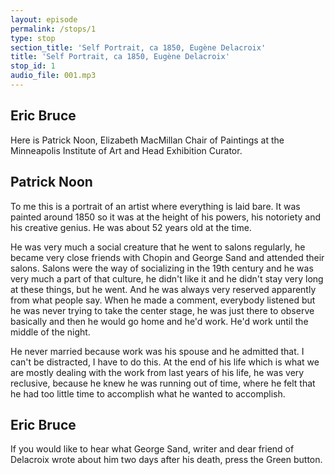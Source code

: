```yaml
---
layout: episode
permalink: /stops/1
type: stop
section_title: 'Self Portrait, ca 1850, Eugène Delacroix'
title: 'Self Portrait, ca 1850, Eugène Delacroix'
stop_id: 1
audio_file: 001.mp3
---
```


## Eric Bruce

Here is Patrick Noon, Elizabeth MacMillan Chair of Paintings at the Minneapolis Institute of Art and Head Exhibition Curator.

## Patrick Noon

To me this is a portrait of an artist where everything is laid bare.  It was painted around 1850 so it was at the height of his powers, his notoriety and his creative genius.  He was about 52 years old at the time.

He was very much a social creature that he went to salons regularly, he became very close friends with Chopin and George Sand and attended their salons.  Salons were the way of socializing in the 19th century and he was very much a part of that culture, he didn't like it and he didn't stay very long at these things, but he went.  And he was always very reserved apparently from what people say.  When he made a comment, everybody listened but he was never trying to take the center stage, he was just there to observe basically and then he would go home and he'd work.  He'd work until the middle of the night.

He never married because work was his spouse and he admitted that.  I can't be distracted, I have to do this.  At the end of his life which is what we are mostly dealing with the work from last years of his life, he was very reclusive, because he knew he was running out of time, where he felt that he had too little time to accomplish what he wanted to accomplish.

## Eric Bruce

If you would like to hear what George Sand, writer and dear friend of Delacroix wrote about him two days after his death, press the Green button.
